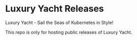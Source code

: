 # Luxury Yacht Releases

Luxury Yacht - Sail the Seas of Kubernetes in Style!

This repo is only for hosting public releases of Luxury Yacht.
